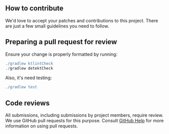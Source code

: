 ## How to contribute

We'd love to accept your patches and contributions to this project. There are just a few small
guidelines you need to follow.

## Preparing a pull request for review

Ensure your change is properly formatted by running:

```gradle
./gradlew ktlintCheck
./gradlew detektCheck
```

Also, it's need testing:

```gradle
./gradlew test
```

## Code reviews

All submissions, including submissions by project members, require review. We use GitHub pull
requests for this purpose.
Consult [GitHub Help](https://docs.github.com/en/github/collaborating-with-pull-requests/proposing-changes-to-your-work-with-pull-requests/about-pull-requests)
for more information on using pull requests.

